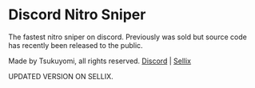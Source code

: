 # Discord Nitro Sniper
The fastest nitro sniper on discord. Previously was sold but source code has recently been released to the public.

Made by Tsukuyomi, all rights reserved.
[Discord](https://discord.gg/deluxe-services) | [Sellix](https://deluxeservice.sellix.io/)


UPDATED VERSION ON SELLIX.
